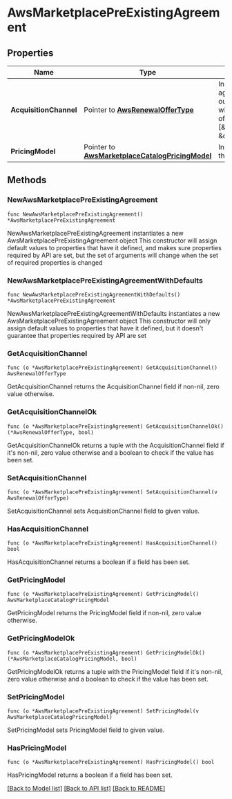 # AwsMarketplacePreExistingAgreement

## Properties

Name | Type | Description | Notes
------------ | ------------- | ------------- | -------------
**AcquisitionChannel** | Pointer to [**AwsRenewalOfferType**](AwsRenewalOfferType.md) | Indicates if the existing agreement was signed outside AWS Marketplace or within AWS Marketplace. one of values [\&quot;External\&quot;, \&quot;AwsMarketplace\&quot;] | [optional] 
**PricingModel** | Pointer to [**AwsMarketplaceCatalogPricingModel**](AwsMarketplaceCatalogPricingModel.md) | Indicates which pricing model the existing agreement uses. | [optional] 

## Methods

### NewAwsMarketplacePreExistingAgreement

`func NewAwsMarketplacePreExistingAgreement() *AwsMarketplacePreExistingAgreement`

NewAwsMarketplacePreExistingAgreement instantiates a new AwsMarketplacePreExistingAgreement object
This constructor will assign default values to properties that have it defined,
and makes sure properties required by API are set, but the set of arguments
will change when the set of required properties is changed

### NewAwsMarketplacePreExistingAgreementWithDefaults

`func NewAwsMarketplacePreExistingAgreementWithDefaults() *AwsMarketplacePreExistingAgreement`

NewAwsMarketplacePreExistingAgreementWithDefaults instantiates a new AwsMarketplacePreExistingAgreement object
This constructor will only assign default values to properties that have it defined,
but it doesn't guarantee that properties required by API are set

### GetAcquisitionChannel

`func (o *AwsMarketplacePreExistingAgreement) GetAcquisitionChannel() AwsRenewalOfferType`

GetAcquisitionChannel returns the AcquisitionChannel field if non-nil, zero value otherwise.

### GetAcquisitionChannelOk

`func (o *AwsMarketplacePreExistingAgreement) GetAcquisitionChannelOk() (*AwsRenewalOfferType, bool)`

GetAcquisitionChannelOk returns a tuple with the AcquisitionChannel field if it's non-nil, zero value otherwise
and a boolean to check if the value has been set.

### SetAcquisitionChannel

`func (o *AwsMarketplacePreExistingAgreement) SetAcquisitionChannel(v AwsRenewalOfferType)`

SetAcquisitionChannel sets AcquisitionChannel field to given value.

### HasAcquisitionChannel

`func (o *AwsMarketplacePreExistingAgreement) HasAcquisitionChannel() bool`

HasAcquisitionChannel returns a boolean if a field has been set.

### GetPricingModel

`func (o *AwsMarketplacePreExistingAgreement) GetPricingModel() AwsMarketplaceCatalogPricingModel`

GetPricingModel returns the PricingModel field if non-nil, zero value otherwise.

### GetPricingModelOk

`func (o *AwsMarketplacePreExistingAgreement) GetPricingModelOk() (*AwsMarketplaceCatalogPricingModel, bool)`

GetPricingModelOk returns a tuple with the PricingModel field if it's non-nil, zero value otherwise
and a boolean to check if the value has been set.

### SetPricingModel

`func (o *AwsMarketplacePreExistingAgreement) SetPricingModel(v AwsMarketplaceCatalogPricingModel)`

SetPricingModel sets PricingModel field to given value.

### HasPricingModel

`func (o *AwsMarketplacePreExistingAgreement) HasPricingModel() bool`

HasPricingModel returns a boolean if a field has been set.


[[Back to Model list]](../README.md#documentation-for-models) [[Back to API list]](../README.md#documentation-for-api-endpoints) [[Back to README]](../README.md)


